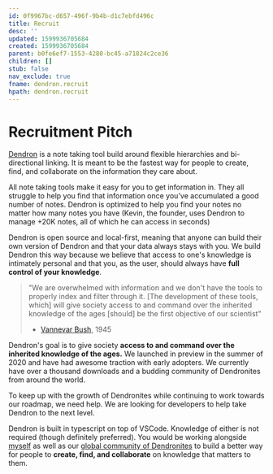 ```yaml
---
id: 0f9967bc-d657-496f-9b4b-d1c7ebfd496c
title: Recruit
desc: ''
updated: 1599936705684
created: 1599936705684
parent: b0fe6ef7-1553-4280-bc45-a71824c2ce36
children: []
stub: false
nav_exclude: true
fname: dendron.recruit
hpath: dendron.recruit
---
```

# Recruitment Pitch

[Dendron](https://dendron.so) is a note taking tool build around flexible hierarchies and bi-directional linking. It is meant to be the fastest way for people to create, find, and collaborate on the information they care about.

All note taking tools make it easy for you to get information in. They all struggle to help you find that information once you've accumulated a good number of notes. Dendron is optimized to help you find your notes no matter how many notes you have (Kevin, the founder, uses Dendron to manage +20K notes, all of which he can access in seconds)

Dendron is open source and local-first, meaning that anyone can build their own version of Dendron and that your data always stays with you. We build Dendron this way because we believe that access to one's knowledge is intimately personal and that you, as the user, should always have **full control of your knowledge**.

> "We are overwhelmed with information and we don't have the tools to properly index and filter through it. [The development of these tools, which] will give society access to and command over the inherited knowledge of the ages [should] be the first objective of our scientist" 
>
> - [Vannevar Bush](https://en.wikipedia.org/wiki/Vannevar_Bush), 1945

Dendron's goal is to give society **access to and command over the inherited knowledge of the ages.** We launched in preview in the summer of 2020 and have had awesome traction with early adopters. We currently have over a thousand downloads and a budding community of Dendronites from around the world. 

To keep up with the growth of Dendronites while continuing to work towards our roadmap, we need help. We are looking for developers to help take Dendron to the next level.

Dendron is built in typescript on top of VSCode. Knowledge of either is not required (though definitely preferred). You would be working alongside [myself](https://www.kevinslin.com) as well as our [global community of Dendronites](https://discord.gg/6j85zNX) to build a better way for people to **create, find, and collaborate** on knowledge that matters to them. 
